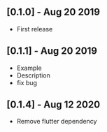 ## [0.1.0] - Aug 20 2019

- First release

## [0.1.1] - Aug 20 2019

- Example
- Description
- fix bug

## [0.1.4] - Aug 12 2020

- Remove flutter dependency

